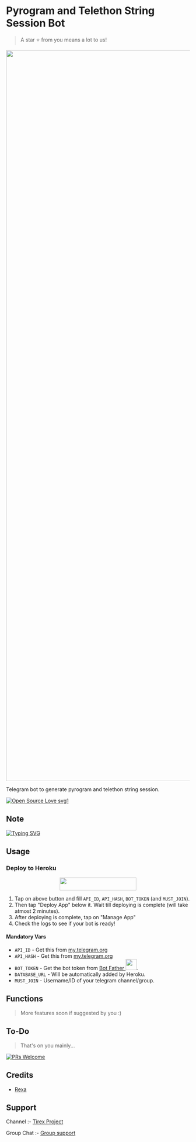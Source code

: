 # Pyrogram and Telethon String Session Bot

> A star ⭐ from you means a lot to us!

<p align="center"><a href="https://github.com/Rexashh"><img src="https://telegra.ph/file/8dccc86794f8e6a1da251.jpg" width="2000"></a></p>

Telegram bot to generate pyrogram and telethon string session.

[![Open Source Love svg1](https://badges.frapsoft.com/os/v1/open-source.svg?v=103)](https://github.com/ellerbrock/open-source-badges/)

## Note
[![Typing SVG](https://readme-typing-svg.herokuapp.com?color=%2336BCF7&lines=This+is+Very+UseFull+Bot+;Generate+Your+String+Session;From+This+Bot;You+Can+See+Your+String+From+Your+;Telegram+Saved+Messages;Don't+Share+This+String+Session;To+Anyone;Another+Bytes+Account+Will+Be+Ban+;Happy+Deploying+%F0%9F%92%96)](https://git.io/typing-svg)

## Usage

### Deploy to Heroku

<p align="center"><a href="https://heroku.com/deploy?template=https://github.com/Rexashh/stringbot"> <img src="https://img.shields.io/badge/Deploy%20To%20Heroku-black?style=for-the-badge&logo=heroku" width="210" height="34.45"/></a></p>


1. Tap on above button and fill `API_ID`, `API_HASH`, `BOT_TOKEN` (and `MUST_JOIN`).
2. Then tap "Deploy App" below it. Wait till deploying is complete (will take atmost 2 minutes).
3. After deploying is complete, tap on "Manage App"
4. Check the logs to see if your bot is ready!

#### Mandatory Vars

- `API_ID` - Get this from [my.telegram.org](https://my.telegram.org/auth)
- `API_HASH` - Get this from [my.telegram.org](https://my.telegram.org/auth)
- `BOT_TOKEN` - Get the bot token from [Bot Father <img src="https://telegra.ph/file/8d80c13110506bf1cb58e.jpg" width="30" height="30">](https://telegram.dog/BotFather).
- `DATABASE_URL` - Will be automatically added by Heroku.
- `MUST_JOIN` - Username/ID of your telegram channel/group.

## Functions

> More features soon if suggested by you :)

## To-Do

> That's on you mainly...

[![PRs Welcome](https://img.shields.io/badge/PRs-welcome-brightgreen.svg?style=flat-square)](http://makeapullrequest.com)

## Credits

- [Rexa](https://github.com/Rexashh)

## Support

Channel :- [Tirex Project](https://t.me/tirexgugel)

Group Chat :- [Group support](https://t.me/rexaprivateroom)
